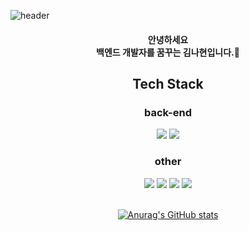 ![header](https://capsule-render.vercel.app/api?type=waving&color=gradient&height=350&section=header&text=welcome-nl-nahyun's%20Github&fontSize=60&fontColor=ffffff&fontAlign=70)
<div align="center"> 
  
#### 안녕하세요<br>백엔드 개발자를 꿈꾸는 김나현입니다.👩<br>

## Tech Stack
### back-end
<img src="https://img.shields.io/badge/JAVA-007396?style=for-the-badge&logo=java&logoColor=white">
<img src="https://img.shields.io/badge/Spring-6DB33F?style=for-the-badge&logo=spring&logoColor=white">


### other
<img src="https://img.shields.io/badge/MySQL-4479A1?style=for-the-badge&logo=MySQL&logoColor=white">
<img src="https://img.shields.io/badge/Oracle-F80000?style=for-the-badge&logo=Oracle&logoColor=white">
<img src="https://img.shields.io/badge/Eclipse-2C2255?style=for-the-badge&logo=Eclipse%20IDE&logoColor=white">
<img src="https://img.shields.io/badge/github-181717?style=for-the-badge&logo=github&logoColor=white">
<br><br>


[![Anurag's GitHub stats](https://github-readme-stats.vercel.app/api?username=nahyun0912&show_icons=true&theme=dracula)](https://github.com/anuraghazra/github-readme-stats)
